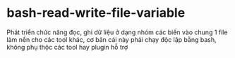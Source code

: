 # bash-read-write-file-variable
Phát triển chức năng đọc, ghi dữ liệu ở dạng nhóm các biến vào chung 1 file làm nền cho các tool khác, cơ bản cái này phải chạy độc lập bằng bash, không phụ thộc các tool hay plugin hỗ trợ
